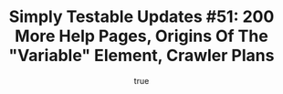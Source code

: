 ---
layout: default
title: "Simply Testable Updates #51: 200 More Help Pages, Origins Of The &quot;Variable&quot; Element, Crawler Plans"
author:
    name: Jon Cram
    url: https://github.com/webignition
newsletter:
    issue_number: 51st
    url: https://us5.campaign-archive1.com/?u=ac75e33d993d2b502e333ddd0&amp;id=7570430a4c
    closing_sentence: Expect the next newsletter a week from now on August 14.
    highlights:
        - 200 more help pages generated (now 370 in total), covering the top 25 types of HTML validation error
        - Origins of the "Variable" element discovered
        - Crawler Plans
---